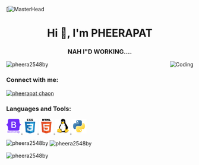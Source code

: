 [![MasterHead](https://cdn-images-1.medium.com/v2/resize:fill:1600:480/gravity:fp:0.5:0.4/1*rB-3Q2k7o9qk8IyAzx-TRA.gif)
<h1 align="center">Hi 👋, I'm PHEERAPAT</h1>
<h3 align="center">NAH I"D WORKING....</h3>
<img align="right" alt="Coding" wigth="400" src="https://gifdb.com/images/high/programming-stick-figure-going-crazy-on-fire-j6ii4pju9xdtnsbr.gif">
 
<p align="left"> <img src="https://komarev.com/ghpvc/?username=pheera2548by&label=Profile%20views&color=0e75b6&style=flat" alt="pheera2548by" /> </p>

<h3 align="left">Connect with me:</h3>
<p align="left">
<a href="https://fb.com/pheerapat chaon" target="blank"><img align="center" src="https://raw.githubusercontent.com/rahuldkjain/github-profile-readme-generator/master/src/images/icons/Social/facebook.svg" alt="pheerapat chaon" height="30" width="40" /></a>
</p>

<h3 align="left">Languages and Tools:</h3>
<p align="left"> <a href="https://getbootstrap.com" target="_blank" rel="noreferrer"> <img src="https://raw.githubusercontent.com/devicons/devicon/master/icons/bootstrap/bootstrap-plain-wordmark.svg" alt="bootstrap" width="40" height="40"/> </a> <a href="https://www.w3schools.com/css/" target="_blank" rel="noreferrer"> <img src="https://raw.githubusercontent.com/devicons/devicon/master/icons/css3/css3-original-wordmark.svg" alt="css3" width="40" height="40"/> </a> <a href="https://www.w3.org/html/" target="_blank" rel="noreferrer"> <img src="https://raw.githubusercontent.com/devicons/devicon/master/icons/html5/html5-original-wordmark.svg" alt="html5" width="40" height="40"/> </a> <a href="https://www.linux.org/" target="_blank" rel="noreferrer"> <img src="https://raw.githubusercontent.com/devicons/devicon/master/icons/linux/linux-original.svg" alt="linux" width="40" height="40"/> </a> <a href="https://www.python.org" target="_blank" rel="noreferrer"> <img src="https://raw.githubusercontent.com/devicons/devicon/master/icons/python/python-original.svg" alt="python" width="40" height="40"/> </a> </p>

<p><img align="left" src="https://github-readme-stats.vercel.app/api/top-langs?username=pheera2548by&show_icons=true&locale=en&layout=compact" alt="pheera2548by" /></p>

<p>&nbsp;<img align="center" src="https://github-readme-stats.vercel.app/api?username=pheera2548by&show_icons=true&locale=en" alt="pheera2548by" /></p>

<p><img align="center" src="https://github-readme-streak-stats.herokuapp.com/?user=pheera2548by&" alt="pheera2548by" /></p>
